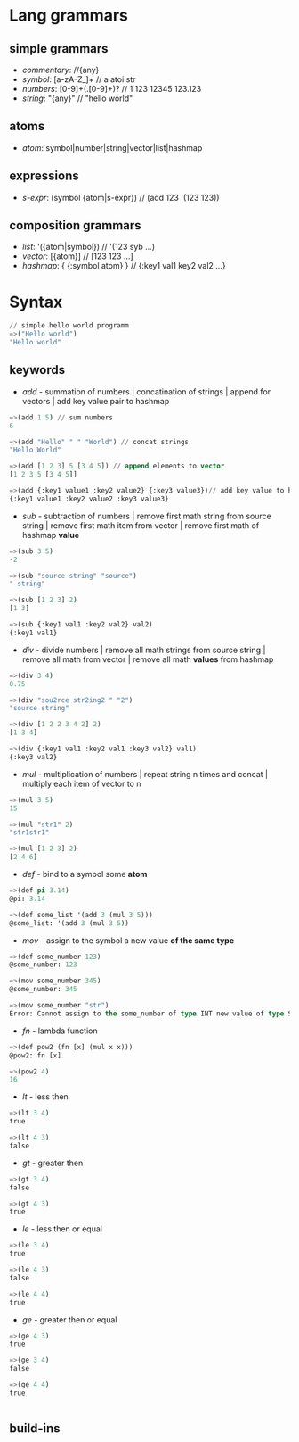 # Lang grammars
## simple grammars
- *commentary*: //{any}
- *symbol*: [a-zA-Z_]+ // a atoi str
- *numbers*: [0-9]+(.[0-9]+)? // 1 123 12345 123.123
- *string*: "{any}" // "hello world"
## atoms
- *atom*: symbol|number|string|vector|list|hashmap  
## expressions
- *s-expr*: (symbol {atom|s-expr}) // (add 123 '(123 123))
## composition grammars
- *list*: '({atom|symbol}) // '(123 syb ...)
- *vector*: [{atom}] // [123 123 ...]
- *hashmap*: { {:symbol atom} } // {:key1 val1 key2 val2 ...}

# Syntax
```lisp
// simple hello world programm
=>("Hello world")
"Hello world"
```
## keywords
- *add* - summation of numbers | concatination of strings | append for vectors | add key value pair to hashmap
```lisp
=>(add 1 5) // sum numbers
6

=>(add "Hello" " " "World") // concat strings
"Hello World"

=>(add [1 2 3] 5 [3 4 5]) // append elements to vector
[1 2 3 5 [3 4 5]]

=>(add {:key1 value1 :key2 value2} {:key3 value3})// add key value to hashmap
{:key1 value1 :key2 value2 :key3 value3}

```
- *sub* - subtraction of numbers | remove first math string from source string | remove first math item from vector | remove first math of hashmap **value**
```lisp
=>(sub 3 5)
-2

=>(sub "source string" "source")
" string"

=>(sub [1 2 3] 2)
[1 3]

=>(sub {:key1 val1 :key2 val2} val2)
{:key1 val1}
```
- *div* - divide numbers | remove all math strings from source string | remove all math from vector | remove all math **values** from hashmap
```lisp
=>(div 3 4)
0.75

=>(div "sou2rce str2ing2 " "2")
"source string"

=>(div [1 2 2 3 4 2] 2)
[1 3 4]

=>(div {:key1 val1 :key2 val1 :key3 val2} val1)
{:key3 val2}
```

- *mul* - multiplication of numbers | repeat string n times and concat | multiply each item of vector to n  
```lisp
=>(mul 3 5)
15

=>(mul "str1" 2)
"str1str1"

=>(mul [1 2 3] 2)
[2 4 6]

```

- *def* - bind to a symbol some **atom**
```lisp
=>(def pi 3.14)
@pi: 3.14

=>(def some_list '(add 3 (mul 3 5)))
@some_list: '(add 3 (mul 3 5))
```

- *mov* - assign to the symbol a new value **of the same type**
```lisp
=>(def some_number 123)
@some_number: 123

=>(mov some_number 345)
@some_number: 345

=>(mov some_number "str")
Error: Cannot assign to the some_number of type INT new value of type STRING
```

- *fn* - lambda function
```lisp
=>(def pow2 (fn [x] (mul x x)))
@pow2: fn [x]

=>(pow2 4)
16
```

- *lt* -  less then 
```lisp
=>(lt 3 4)
true

=>(lt 4 3)
false
```

- *gt* -  greater then 
```lisp
=>(gt 3 4)
false

=>(gt 4 3)
true
```

- *le* -  less then or equal 
```lisp
=>(le 3 4)
true

=>(le 4 3)
false

=>(le 4 4)
true
```

- *ge* -  greater then or equal 
```lisp
=>(ge 4 3)
true

=>(ge 3 4)
false

=>(ge 4 4)
true
```

    



```lisp
```
## build-ins